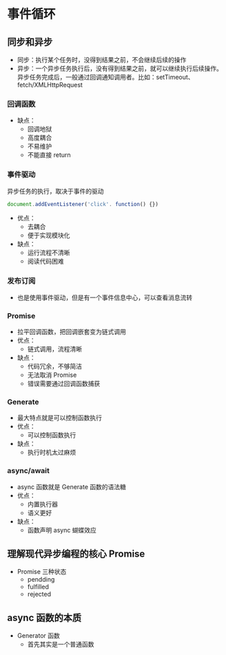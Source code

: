 # 事件循环

## 同步和异步

- 同步：执行某个任务时，没得到结果之前，不会继续后续的操作
- 异步：一个异步任务执行后，没有得到结果之前，就可以继续执行后续操作。异步任务完成后，一般通过回调通知调用者。比如：setTimeout、fetch/XMLHttpRequest

### 回调函数

- 缺点：
  - 回调地狱
  - 高度耦合
  - 不易维护
  - 不能直接 return

### 事件驱动

异步任务的执行，取决于事件的驱动

```js
document.addEventListener('click'. function() {})
```

- 优点：
  - 去耦合
  - 便于实现模块化
- 缺点：
  - 运行流程不清晰
  - 阅读代码困难

### 发布订阅

- 也是使用事件驱动，但是有一个事件信息中心，可以查看消息流转

### Promise

- 拉平回调函数，把回调嵌套变为链式调用
- 优点：
  - 链式调用，流程清晰
- 缺点：
  - 代码冗余，不够简洁
  - 无法取消 Promise
  - 错误需要通过回调函数捕获

### Generate

- 最大特点就是可以控制函数执行
- 优点：
  - 可以控制函数执行
- 缺点：
  - 执行时机太过麻烦

### async/await

- async 函数就是 Generate 函数的语法糖
- 优点：
  - 内置执行器
  - 语义更好
- 缺点：
  - 函数声明 async 蝴蝶效应

## 理解现代异步编程的核心 Promise

- Promise 三种状态
  - pendding
  - fulfilled
  - rejected

## async 函数的本质

- Generator 函数
  - 首先其实是一个普通函数
